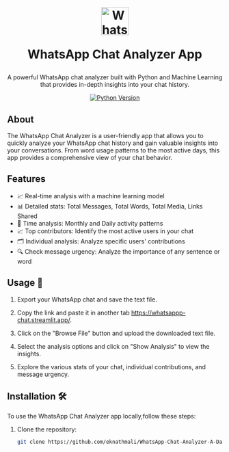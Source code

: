  <!-- Title and Description -->
<h1 align="center">
  <img src="https://i.pinimg.com/736x/a7/6f/76/a76f76e72e019de27d86d96184a82d95.jpg" alt="WhatsApp Chat Analyzer" width="65" height = "65">

  WhatsApp Chat Analyzer App
</h1>

<p align="center">
  A powerful WhatsApp chat analyzer built with Python and Machine Learning that provides in-depth insights into your chat history.
</p>

<!-- Badges and Installation -->
<div align="center">

  [![Python Version](https://img.shields.io/badge/python-3.8%2B-blue.svg)](https://www.python.org/downloads/release/python-3810/)
 


  



</div>

<!-- About -->
## About

The WhatsApp Chat Analyzer is a user-friendly app that allows you to quickly analyze your WhatsApp chat history and gain valuable insights into your conversations. From word usage patterns to the most active days, this app provides a comprehensive view of your chat behavior.

<!-- Features -->
## Features

- 📈 Real-time analysis with a machine learning model
- 📊 Detailed stats: Total Messages, Total Words, Total Media, Links Shared
- 📅 Time analysis: Monthly and Daily activity patterns
- 📈 Top contributors: Identify the most active users in your chat
- 🗂️ Individual analysis: Analyze specific users' contributions
- 🔍 Check message urgency: Analyze the importance of any sentence or word

<!-- Usage -->
## Usage 🚀

1. Export your WhatsApp chat and save the text file.

2. Copy the link and paste it in another tab  https://whatsappp-chat.streamlit.app/.

3. Click on the "Browse File" button and upload the downloaded text file.

4. Select the analysis options and click on "Show Analysis" to view the insights.

5. Explore the various stats of your chat, individual contributions, and message urgency.
<!-- Installation -->
## Installation 🛠️

To use the WhatsApp Chat Analyzer app locally,follow these steps:

1. Clone the repository:
   ```bash
   git clone https://github.com/eknathmali/WhatsApp-Chat-Analyzer-A-Data-Science-ML-Project.git
